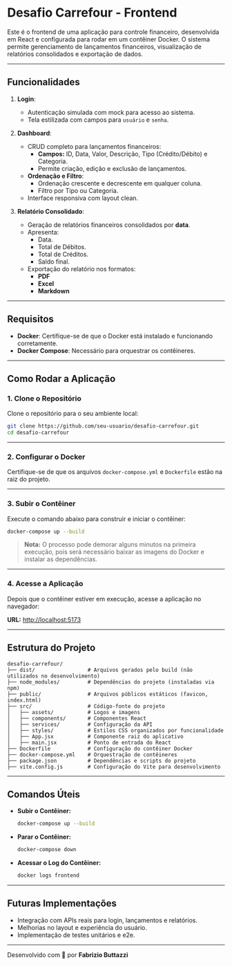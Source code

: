 
# Desafio Carrefour - Frontend

Este é o frontend de uma aplicação para controle financeiro, desenvolvida em React e configurada para rodar em um contêiner Docker. O sistema permite gerenciamento de lançamentos financeiros, visualização de relatórios consolidados e exportação de dados.

---

## **Funcionalidades**

1. **Login**: 
   - Autenticação simulada com mock para acesso ao sistema.
   - Tela estilizada com campos para `usuário` e `senha`.

2. **Dashboard**:
   - CRUD completo para lançamentos financeiros:
     - **Campos:** ID, Data, Valor, Descrição, Tipo (Crédito/Débito) e Categoria.
     - Permite criação, edição e exclusão de lançamentos.
   - **Ordenação e Filtro**:
     - Ordenação crescente e decrescente em qualquer coluna.
     - Filtro por Tipo ou Categoria.
   - Interface responsiva com layout clean.

3. **Relatório Consolidado**:
   - Geração de relatórios financeiros consolidados por **data**.
   - Apresenta:
     - Data.
     - Total de Débitos.
     - Total de Créditos.
     - Saldo final.
   - Exportação do relatório nos formatos:
     - **PDF**
     - **Excel**
     - **Markdown**

---

## **Requisitos**

- **Docker**: Certifique-se de que o Docker está instalado e funcionando corretamente.
- **Docker Compose**: Necessário para orquestrar os contêineres.

---

## **Como Rodar a Aplicação**

### **1. Clone o Repositório**

Clone o repositório para o seu ambiente local:

```bash
git clone https://github.com/seu-usuario/desafio-carrefour.git
cd desafio-carrefour
```

---

### **2. Configurar o Docker**

Certifique-se de que os arquivos `docker-compose.yml` e `Dockerfile` estão na raiz do projeto.

---

### **3. Subir o Contêiner**

Execute o comando abaixo para construir e iniciar o contêiner:

```bash
docker-compose up --build
```

> **Nota:** O processo pode demorar alguns minutos na primeira execução, pois será necessário baixar as imagens do Docker e instalar as dependências.

---

### **4. Acesse a Aplicação**

Depois que o contêiner estiver em execução, acesse a aplicação no navegador:

**URL:** [http://localhost:5173](http://localhost:5173)

---

## **Estrutura do Projeto**

```plaintext
desafio-carrefour/
├── dist/                 # Arquivos gerados pelo build (não utilizados no desenvolvimento)
├── node_modules/         # Dependências do projeto (instaladas via npm)
├── public/               # Arquivos públicos estáticos (favicon, index.html)
├── src/                  # Código-fonte do projeto
│   ├── assets/           # Logos e imagens
│   ├── components/       # Componentes React
│   ├── services/         # Configuração da API
│   ├── styles/           # Estilos CSS organizados por funcionalidade
│   ├── App.jsx           # Componente raiz do aplicativo
│   ├── main.jsx          # Ponto de entrada do React
├── Dockerfile            # Configuração do contêiner Docker
├── docker-compose.yml    # Orquestração de contêineres
├── package.json          # Dependências e scripts do projeto
├── vite.config.js        # Configuração do Vite para desenvolvimento
```

---

## **Comandos Úteis**

- **Subir o Contêiner:**
  ```bash
  docker-compose up --build
  ```

- **Parar o Contêiner:**
  ```bash
  docker-compose down
  ```

- **Acessar o Log do Contêiner:**
  ```bash
  docker logs frontend
  ```

---

## **Futuras Implementações**

- Integração com APIs reais para login, lançamentos e relatórios.
- Melhorias no layout e experiência do usuário.
- Implementação de testes unitários e e2e.

---

Desenvolvido com 💙 por **Fabrizio Buttazzi**
